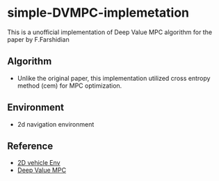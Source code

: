 # simple-DVMPC-implemetation

This is a unofficial implementation of Deep Value MPC algorithm for the paper by F.Farshidian

## Algorithm
- Unlike the original paper, this implementation utilized cross entropy method (cem) for MPC optimization.

## Environment
- 2d navigation environment

## Reference
- [2D vehicle Env](https://github.com/MorvanZhou/Reinforcement-learning-with-tensorflow)
- [Deep Value MPC](https://arxiv.org/abs/1910.03358)
